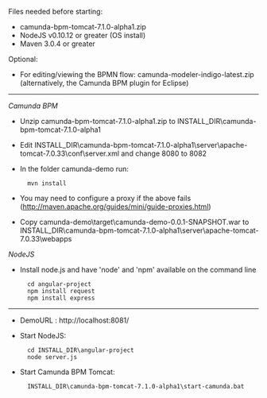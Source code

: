 Files needed before starting:

- camunda-bpm-tomcat-7.1.0-alpha1.zip
- NodeJS v0.10.12 or greater (OS install)
- Maven 3.0.4 or greater

Optional:

- For editing/viewing the BPMN flow: camunda-modeler-indigo-latest.zip (alternatively, the Camunda BPM plugin for Eclipse) 

---

*Camunda BPM*

- Unzip camunda-bpm-tomcat-7.1.0-alpha1.zip to INSTALL_DIR\camunda-bpm-tomcat-7.1.0-alpha1
- Edit INSTALL_DIR\camunda-bpm-tomcat-7.1.0-alpha1\server\apache-tomcat-7.0.33\conf\server.xml and change 8080 to 8082
- In the folder camunda-demo run:

		mvn install

- You may need to configure a proxy if the above fails (http://maven.apache.org/guides/mini/guide-proxies.html)

- Copy camunda-demo\target\camunda-demo-0.0.1-SNAPSHOT.war to INSTALL_DIR\camunda-bpm-tomcat-7.1.0-alpha1\server\apache-tomcat-7.0.33\webapps

*NodeJS*

- Install node.js and have 'node' and 'npm' available on the command line

		cd angular-project
		npm install request
		npm install express	
---

- DemoURL : http://localhost:8081/
		
- Start NodeJS:

		cd INSTALL_DIR\angular-project
		node server.js
		
- Start Camunda BPM Tomcat:

		INSTALL_DIR\camunda-bpm-tomcat-7.1.0-alpha1\start-camunda.bat